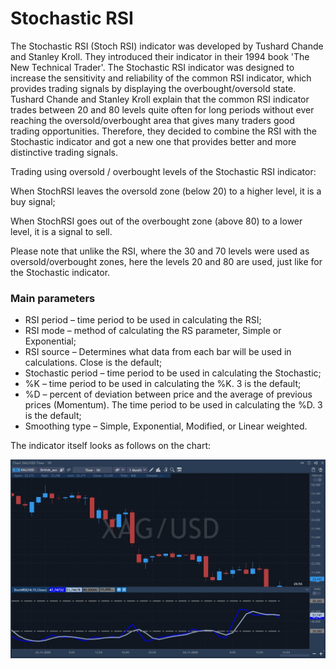 # Stochastic RSI

The Stochastic RSI \(Stoch RSI\) indicator was developed by Tushard Chande and Stanley Kroll. They introduced their indicator in their 1994 book 'The New Technical Trader'. The Stochastic RSI indicator was designed to increase the sensitivity and reliability of the common RSI indicator, which provides trading signals by displaying the overbought/oversold state. Tushard Chande and Stanley Kroll explain that the common RSI indicator trades between 20 and 80 levels quite often for long periods without ever reaching the oversold/overbought area that gives many traders good trading opportunities. Therefore, they decided to combine the RSI with the Stochastic indicator and got a new one that provides better and more distinctive trading signals.

Trading using oversold / overbought levels of the Stochastic RSI indicator:

When StochRSI leaves the oversold zone \(below 20\) to a higher level, it is a buy signal;

When StochRSI goes out of the overbought zone \(above 80\) to a lower level, it is a signal to sell.

Please note that unlike the RSI, where the 30 and 70 levels were used as oversold/overbought zones, here the levels 20 and 80 are used, just like for the Stochastic indicator.

### Main parameters

* RSI period – time period to be used in calculating the RSI;
* RSI mode – method of calculating the RS parameter, Simple or Exponential;
* RSI source – Determines what data from each bar will be used in calculations. Close is the default;
* Stochastic period – time period to be used in calculating the Stochastic;
* %K – time period to be used in calculating the %K. 3 is the default;
* %D – percent of deviation between price and the average of previous prices \(Momentum\). The time period to be used in calculating the %D. 3 is the default;
* Smoothing type – Simple, Exponential, Modified, or Linear weighted.

The indicator itself looks as follows on the chart:

![](../../../../.gitbook/assets/screenshot_1%20%2819%29.jpg)


